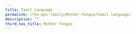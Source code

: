 ```yaml
---
title: Tamil Language
permalink: /the-mps-family/Mother-Tongue/tamil-language/
description: ""
third_nav_title: Mother Tongue
---
```

